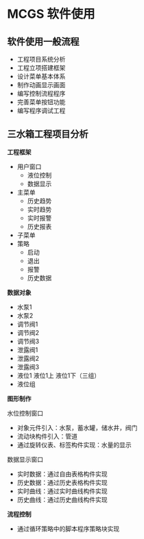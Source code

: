 # MCGS 软件使用

## 软件使用一般流程

- 工程项目系统分析
- 工程立项搭建框架
- 设计菜单基本体系
- 制作动画显示画面
- 编写控制流程程序
- 完善菜单按钮功能
- 编写程序调试工程

## 三水箱工程项目分析

**工程框架**

- 用户窗口
	- 液位控制
	- 数据显示
- 主菜单
	- 历史趋势
	- 实时趋势
	- 实时报警
	- 历史报表
- 子菜单
- 策略
	- 启动
	- 退出
	- 报警
	- 历史数据

**数据对象**

- 水泵1
- 水泵2
- 调节阀1
- 调节阀2
- 调节阀3
- 泄露阀1
- 泄露阀2
- 泄露阀3
- 液位1 液位1上 液位1下（三组）
- 液位组

**图形制作**

水位控制窗口

- 对象元件引入：水泵，蓄水罐，储水井，阀门
- 流动块构件引入：管道
- 通过旋转仪表、标签构件实现：水量的显示


数据显示窗口

- 实时数据：通过自由表格构件实现
- 历史数据：通过历史表格构件实现
- 实时曲线：通过实时曲线构件实现
- 历史曲线：通过历史曲线构件实现

**流程控制**

- 通过循环策略中的脚本程序策略块实现

##
